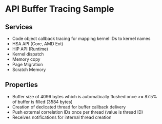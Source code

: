 # API Buffer Tracing Sample

## Services

- Code object callback tracing for mapping kernel IDs to kernel names
- HSA API (Core, AMD Ext)
- HIP API (Runtime)
- Kernel dispatch
- Memory copy
- Page Migration
- Scratch Memory

## Properties

- Buffer size of 4096 bytes which is automatically flushed once >= 87.5% of buffer is filled (3584 bytes)
- Creation of dedicated thread for buffer callback delivery
- Push external correlation IDs once per thread (value is thread ID)
- Receives notifications for internal thread creation

